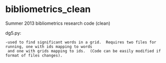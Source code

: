 bibliometrics_clean
===================

Summer 2013 bibliometrics research code (clean)

dg5.py:

	-used to find significant words in a grid.  Requires two files for running, one with ids mapping to words
	 and one with grids mapping to ids.  (Code can be easily modified if format of files changes).  
